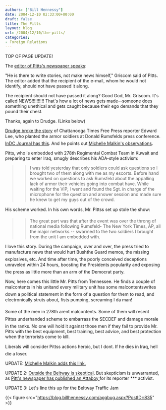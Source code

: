 ```yaml
---
authors: ["Bill Hennessy"]
date: 2004-12-10 02:33:00+00:00
draft: false
title: The Pitts
layout: blog
url: /2004/12/10/the-pitts/
categories:
- Foreign Relations
---
```


TOP OF PAGE UPDATE!   






  

The [editor of Pitts's newspaper speaks](https://www.mediainfo.com/eandp/news/article_display.jsp?vnu_content_id=1000735190):  






  






"He is there to write stories, not make news
himself," Griscom said of Pitts. The editor added that the recipient of
the e-mail, whom he would not identify, should not have passed it
along.   

  




The recipient should not have passed it along? Good God, Mr.
Griscom. It's called NEWS!!!!!!!!!! That's how a lot of
news gets made--someone does something unethical and gets caught
because their ego demands that they pound their chest.   

  

Thanks, again to Drudge. (Links below)  

  



  






[Drudge broke the story](https://www.drudgereport.com/flashcp.htm) of Chattanooga Times Free Press reporter Edward Lee, who planted the armor soldiers at Donald Rumsfelds press conference. [InDC Journal has this](https://www.indcjournal.com/archives/001373.php). And he points out [Michelle Malkin's observations](https://michellemalkin.com/archives/000974.htm).








Pitts, who is embedded with 278th Regimental Combat Team in Kuwait and preparing to enter Iraq, smugly describes his ADA-style activism:







> 

> 
> > 

>> 
>> I
was told yesterday that only soldiers could ask questions so I brought
two of them along with me as my escorts. Before hand we worked on
questions to ask Rumsfeld about the appalling lack of armor their
vehicles going into combat have. While waiting for the VIP, I went and
found the Sgt. in charge of the microphone for the question and answer
session and made sure he knew to get my guys out of the crowd.
>> 
>> 
> 
> 







His scheme worked. In his own words, Mr. Pittss set up stole the show:







> 

> 
> > 

>> 
>> The
great part was that after the event was over the throng of national
media following Rumsfeld- The New York Times, AP, all the major
networks -- swarmed to the two soldiers I brought from the unit I am
embedded with.
>> 
>> 
> 
> 







I love this story. During
the campaign, over and over, the press tried to manufacture news that
would hurt Bushthe Guard memos, the missing explosives, etc. And
time after time, the poorly conceived deceptions unraveled within 24
hours, boosting the Presidents popularity and exposing the press as
little more than an arm of the Democrat party.







Now, here comes this little Mr. Pitts from Tennessee.
He finds a couple of malcontents in his unitand every military unit
has some malcontentswrites down a political statement in the form of a
question for them to read, and electronically struts about, fists
pumping, screaming I da man!







Some of the men in 278th arent malcontents. Some of them will resent Pittss underhanded scheme to embarrass the SECDEF and damage morale in the ranks. No
one will hold it against those men if they fail to provide Mr. Pitts
with the best equipment, best training, best advice, and best
protection when the terrorists come to kill.







Liberals will consider Pittss actions heroic, but I dont. If he dies in Iraq, hell die a loser.







UPDATE: [Michelle Malkin adds this link.](https://reporterette.blogspot.com/2004/12/reporter-bias-revealed.html)




UPDATE 2: [Outside the Beltway is skeptical](https://www.outsidethebeltway.com/archives/8393). But skepticism is unwarranted, as [Pitt's newspaper has published an Attaboy ](https://www.whnt19.com/Global/story.asp?S=2672925)for its reporter _***_ activist.   






UPDATE 3: Let's line this up for the Beltway Traffic Jam  



{{< figure src="https://blog.billhennessy.com/aggbug.aspx?PostID=835" >}}


